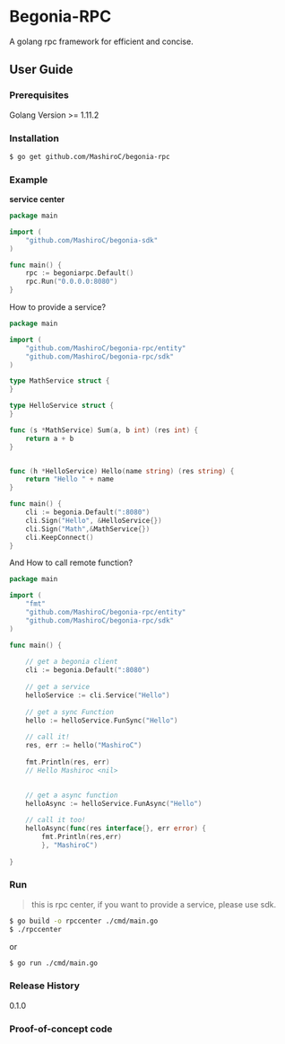 # Begonia-RPC

A golang rpc framework for efficient and concise.

## User Guide

### Prerequisites

Golang Version >= 1.11.2

### Installation

```bash
$ go get github.com/MashiroC/begonia-rpc
```

### Example

**service center**

```go
package main

import (
	"github.com/MashiroC/begonia-sdk"
)

func main() {
	rpc := begoniarpc.Default()
	rpc.Run("0.0.0.0:8080")
}
```

How to provide a service?

```go
package main

import (
	"github.com/MashiroC/begonia-rpc/entity"
	"github.com/MashiroC/begonia-rpc/sdk"
)

type MathService struct {
}

type HelloService struct {
}

func (s *MathService) Sum(a, b int) (res int) {
    return a + b
}


func (h *HelloService) Hello(name string) (res string) {
	return "Hello " + name
}

func main() {
	cli := begonia.Default(":8080")
	cli.Sign("Hello", &HelloService{})
	cli.Sign("Math",&MathService{})
	cli.KeepConnect()
}
```

And How to call remote function?

```go
package main

import (
	"fmt"
	"github.com/MashiroC/begonia-rpc/entity"
	"github.com/MashiroC/begonia-rpc/sdk"
)

func main() {
    
    // get a begonia client
	cli := begonia.Default(":8080")
	
    // get a service
    helloService := cli.Service("Hello")
    
    // get a sync Function
    hello := helloService.FunSync("Hello")
    
    // call it!
    res, err := hello("MashiroC")
    
    fmt.Println(res, err)
    // Hello Mashiroc <nil>
    
   
    // get a async function
    helloAsync := helloService.FunAsync("Hello")

    // call it too!
    helloAsync(func(res interface{}, err error) {
        fmt.Println(res,err)
    	}, "MashiroC")
    
}
```

### Run

> this is rpc center, if you want to provide a service, please use sdk.

```bash
$ go build -o rpccenter ./cmd/main.go
$ ./rpccenter
```

or

```bash
$ go run ./cmd/main.go
```

### Release History

0.1.0

### Proof-of-concept code